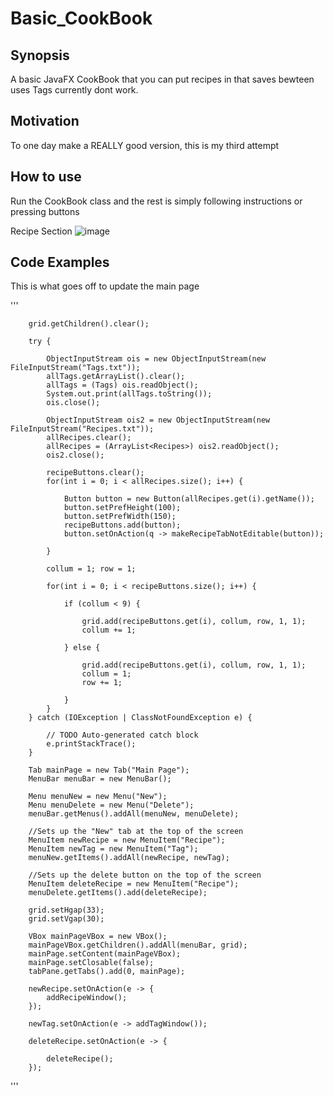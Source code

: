 # Basic_CookBook

## Synopsis

A basic JavaFX CookBook that you can put recipes in that saves bewteen uses
Tags currently dont work.

## Motivation

To one day make a REALLY good version, this is my third attempt

## How to use

Run the CookBook class and the rest is simply following instructions or pressing buttons

Recipe Section
![image](https://github.com/user-attachments/assets/13c1f031-cd4c-48bf-b4c9-df74d38b426b)


## Code Examples

This is what goes off to update the main page

'''
		
		grid.getChildren().clear();
		
		try {
			
			ObjectInputStream ois = new ObjectInputStream(new FileInputStream("Tags.txt"));
			allTags.getArrayList().clear();
			allTags = (Tags) ois.readObject();
			System.out.print(allTags.toString());
			ois.close();
			
			ObjectInputStream ois2 = new ObjectInputStream(new FileInputStream("Recipes.txt"));
			allRecipes.clear();
			allRecipes = (ArrayList<Recipes>) ois2.readObject();
			ois2.close();
			
			recipeButtons.clear();
			for(int i = 0; i < allRecipes.size(); i++) {
				
				Button button = new Button(allRecipes.get(i).getName());
				button.setPrefHeight(100);
				button.setPrefWidth(150);
				recipeButtons.add(button);
				button.setOnAction(q -> makeRecipeTabNotEditable(button));
				
			}
			
			collum = 1; row = 1;
			
			for(int i = 0; i < recipeButtons.size(); i++) {
			
				if (collum < 9) {
				
					grid.add(recipeButtons.get(i), collum, row, 1, 1);
					collum += 1;
		
				} else {
		
					grid.add(recipeButtons.get(i), collum, row, 1, 1);
					collum = 1;
					row += 1;
		
				}
			}
		} catch (IOException | ClassNotFoundException e) {
			
			// TODO Auto-generated catch block
			e.printStackTrace();
		}
		
		Tab mainPage = new Tab("Main Page");
	    MenuBar menuBar = new MenuBar();    
	    
	    Menu menuNew = new Menu("New");
	    Menu menuDelete = new Menu("Delete");
	    menuBar.getMenus().addAll(menuNew, menuDelete);
	    
	    //Sets up the "New" tab at the top of the screen
	    MenuItem newRecipe = new MenuItem("Recipe");
	    MenuItem newTag = new MenuItem("Tag");
	    menuNew.getItems().addAll(newRecipe, newTag);
	    
	    //Sets up the delete button on the top of the screen
	    MenuItem deleteRecipe = new MenuItem("Recipe");
	    menuDelete.getItems().add(deleteRecipe);
	    
		grid.setHgap(33);
		grid.setVgap(30);
		
	    VBox mainPageVBox = new VBox();
	    mainPageVBox.getChildren().addAll(menuBar, grid);
	    mainPage.setContent(mainPageVBox);
	    mainPage.setClosable(false);
	    tabPane.getTabs().add(0, mainPage);
	    
	    newRecipe.setOnAction(e -> {
	    	addRecipeWindow();
	    });
	    
	    newTag.setOnAction(e -> addTagWindow());
		
	    deleteRecipe.setOnAction(e -> {
	    	
	    	deleteRecipe();
	    });
'''


